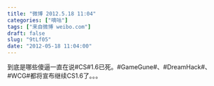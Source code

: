 ```yaml
---
title: "微博 2012.5.18 11:04"
categories: ["嘀咕"]
tags: ["来自微博 weibo.com"]
draft: false
slug: "9tLf05"
date: "2012-05-18 11:04:00"
---
```


<p>到底是哪些傻逼一直在说#CS#1.6已死。#GameGune#、#DreamHack#、#WCG#都将宣布继续CS1.6了。。。 ​​​​</p>

